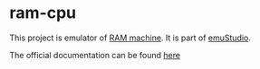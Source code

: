 # ram-cpu

This project is emulator of [RAM machine](https://en.wikipedia.org/wiki/Random-access_machine).
It is part of [emuStudio](https://www.emustudio.net/).

The official documentation can be found [here](https://www.emustudio.net/docuser/ram/index/#ram-simulator-engine)
